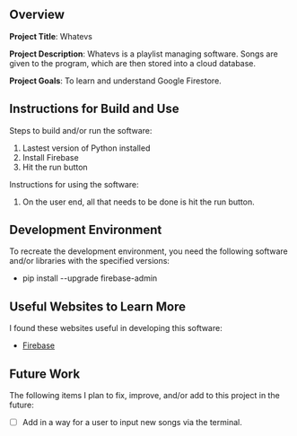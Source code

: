 ## Overview

**Project Title**: Whatevs

**Project Description**: Whatevs is a playlist managing software. Songs are given to the program, which are then stored into a cloud database.

**Project Goals**: To learn and understand Google Firestore.

## Instructions for Build and Use

Steps to build and/or run the software:

1. Lastest version of Python installed
2. Install Firebase
3. Hit the run button

Instructions for using the software:

1. On the user end, all that needs to be done is hit the run button.

## Development Environment 

To recreate the development environment, you need the following software and/or libraries with the specified versions:

* pip install --upgrade firebase-admin

## Useful Websites to Learn More

I found these websites useful in developing this software:

* [Firebase](https://firebase.google.com/docs/firestore)

## Future Work

The following items I plan to fix, improve, and/or add to this project in the future:

* [ ] Add in a way for a user to input new songs via the terminal.